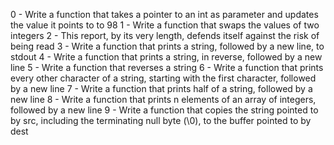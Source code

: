 0 - Write a function that takes a pointer to an int as parameter and updates the value it points to to 98
1 - Write a function that swaps the values of two integers
2 - This report, by its very length, defends itself against the risk of being read
3 - Write a function that prints a string, followed by a new line, to stdout
4 - Write a function that prints a string, in reverse, followed by a new line
5 - Write a function that reverses a string
6 - Write a function that prints every other character of a string, starting with the first character, followed by a new line
7 - Write a function that prints half of a string, followed by a new line
8 - Write a function that prints n elements of an array of integers, followed by a new line
9 - Write a function that copies the string pointed to by src, including the terminating null byte (\0), to the buffer pointed to by dest
